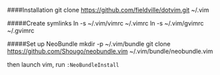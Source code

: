 ####Installation
    git clone https://github.com/fieldville/dotvim.git ~/.vim

#####Create symlinks
    ln -s ~/.vim/vimrc ~/.vimrc
    ln -s ~/.vim/gvimrc ~/.gvimrc

#####Set up NeoBundle
    mkdir -p ~/.vim/bundle
    git clone https://github.com/Shougo/neobundle.vim  ~/.vim/bundle/neobundle.vim

then launch vim, run `:NeoBundleInstall`
